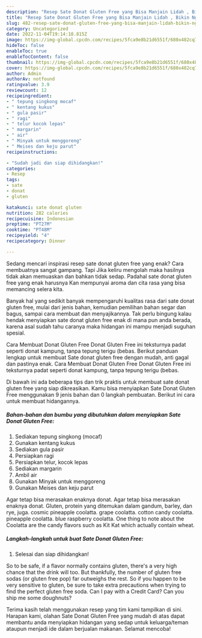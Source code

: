 ```yaml
---
description: "Resep Sate Donat Gluten Free yang Bisa Manjain Lidah , Bikin Ngiler"
title: "Resep Sate Donat Gluten Free yang Bisa Manjain Lidah , Bikin Ngiler"
slug: 482-resep-sate-donat-gluten-free-yang-bisa-manjain-lidah-bikin-ngiler
category: Uncategorized
date: 2022-11-04T19:14:18.815Z
image: https://img-global.cpcdn.com/recipes/5fca9e8b21d6551f/680x482cq70/sate-donat-gluten-free-foto-resep-utama.jpg
hideToc: false
enableToc: true
enableTocContent: false
thumbnail: https://img-global.cpcdn.com/recipes/5fca9e8b21d6551f/680x482cq70/sate-donat-gluten-free-foto-resep-utama.jpg
cover: https://img-global.cpcdn.com/recipes/5fca9e8b21d6551f/680x482cq70/sate-donat-gluten-free-foto-resep-utama.jpg
author: Admin
authorAv: notfound
ratingvalue: 3.9
reviewcount: 12
recipeingredient:
- " tepung singkong mocaf"
- " kentang kukus"
- " gula pasir"
- " ragi"
- " telur kocok lepas"
- " margarin"
- " air"
- " Minyak untuk menggoreng"
- " Meises dan keju parut"
recipeinstructions:

- "Sudah jadi dan siap dihidangkan!"
categories:
- Resep
tags:
- sate
- donat
- gluten

katakunci: sate donat gluten 
nutrition: 282 calories
recipecuisine: Indonesian
preptime: "PT27M"
cooktime: "PT48M"
recipeyield: "4"
recipecategory: Dinner

---
```



Sedang mencari inspirasi resep sate donat gluten free yang enak? Cara membuatnya sangat gampang. Tapi Jika keliru mengolah maka hasilnya tidak akan memuaskan dan bahkan tidak sedap. Padahal sate donat gluten free yang enak harusnya Kan mempunyai aroma dan cita rasa yang bisa memancing selera kita.


Banyak hal yang sedikit banyak mempengaruhi kualitas rasa dari sate donat gluten free, mulai dari jenis bahan, kemudian pemilihan bahan segar dan bagus, sampai cara membuat dan menyajikannya. Tak perlu bingung kalau hendak menyiapkan sate donat gluten free enak di mana pun anda berada, karena asal sudah tahu caranya maka hidangan ini mampu menjadi suguhan spesial.

Cara Membuat Donat Gluten Free Donat Gluten Free ini teksturnya padat seperti donat kampung, tanpa tepung terigu (bebas. Berikut panduan lengkap untuk membuat Sate donat gluten free dengan mudah, anti gagal dan pastinya enak. Cara Membuat Donat Gluten Free Donat Gluten Free ini teksturnya padat seperti donat kampung, tanpa tepung terigu (bebas.


Di bawah ini ada beberapa tips dan trik praktis untuk membuat sate donat gluten free yang siap dikreasikan. Kamu bisa menyiapkan Sate Donat Gluten Free menggunakan 9 jenis bahan dan 0 langkah pembuatan. Berikut ini cara untuk membuat hidangannya.

<!--inarticleads1-->

##### Bahan-bahan dan bumbu yang dibutuhkan dalam menyiapkan Sate Donat Gluten Free:

1. Sediakan  tepung singkong (mocaf)
1. Gunakan  kentang kukus
1. Sediakan  gula pasir
1. Persiapkan  ragi
1. Persiapkan  telur, kocok lepas
1. Sediakan  margarin
1. Ambil  air
1. Gunakan  Minyak untuk menggoreng
1. Gunakan  Meises dan keju parut


Agar tetap bisa merasakan enaknya donat. Agar tetap bisa merasakan enaknya donat. Gluten, protein yang ditemukan dalam gandum, barley, dan rye, juga. cosmic pineapple coolatta. grape coolatta. cotton candy coolatta. pineapple coolatta. blue raspberry coolatta. One thing to note about the Coolatta are the candy flavors such as Kit Kat which actually contain wheat. 

<!--inarticleads2-->

##### Langkah-langkah untuk buat Sate Donat Gluten Free:


1. Selesai dan siap dihidangkan!

So to be safe, if a flavor normally contains gluten, there&#39;s a very high chance that the drink will too. But thankfully, the number of gluten free sodas (or gluten free pop) far outweighs the rest. So if you happen to be very sensitive to gluten, be sure to take extra precautions when trying to find the perfect gluten free soda. Can I pay with a Credit Card? Can you ship me some doughnuts? 

Terima kasih telah menggunakan resep yang tim kami tampilkan di sini. Harapan kami, olahan Sate Donat Gluten Free yang mudah di atas dapat membantu anda menyiapkan hidangan yang sedap untuk keluarga/teman ataupun menjadi ide dalam berjualan makanan. Selamat mencoba!

